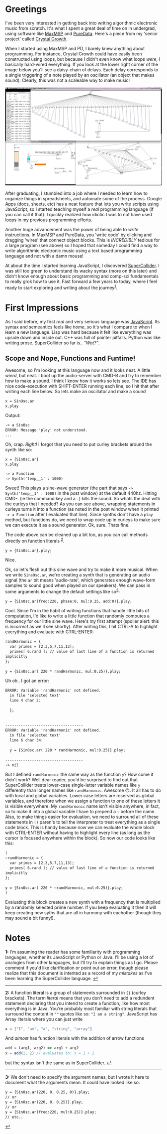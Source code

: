 # Greetings
I've been very interested in getting back into writing algorithmic electronic music from scratch. It's what I spent a great deal of time on in undergrad,
using software like [MaxMSP](https://cycling74.com/products/max/) and [PureData](https://puredata.info/). Here's a piece from my 'senior project' called [Crystal Growth](https://soundcloud.com/nickgideo/crystal-growth).  

When I started using MaxMSP and PD, I barely knew anything about programming. For instance, Crystal Growth could have easily been constructed using loops, but because I didn't even know what loops *were*, I basically hard-wired everything. 
If you look at the lower right corner of the image below you'll see a daisy-chain of delays. Each delay corresponds to a 
single triggering of a note played by an oscillator (an object that makes sound). Clearly, this was not a scaleable 
way to make music!

![Lots of duplicated delays](crystal-growth.jpg)


After graduating, I stumbled into a job where I needed to learn how to organize things in spreadsheets,
and automate some of the process. Google Apps (docs, sheets, etc) has a neat feature that lets you write scripts using 
JavaScript, so I started teaching myself a *real* programming language (if you can call it that). I quickly
realized how idiotic I was to not have used loops in my previous programming efforts. 

Another huge advancement was the power of being able to *write* instructions. In MaxMSP and PureData, you 'write code' by 
clicking and dragging 'wires' that connect object blocks. This is *INCREDIBLY* tedious for a large program (see above) so I 
hoped that someday I could find a way to write algorithmic electronic music using a text based programming language and not 
with a damn mouse! 

At about the time I started learning JavaScript, I discovered [SuperCollider](https://supercollider.github.io/). I was still 
too green to understand its wacky syntax (more on this later) and didn't know enough about basic programming and comp-sci 
fundamentals to really grok how to use it.
Fast forward a few years to today, where I feel ready to start exploring and writing about the journey<sup id="a1">[1](#f1)</sup>.

# First Impressions

As I said before, my first *real* and very serious language was [JavaScript](https://www.destroyallsoftware.com/talks/wat). 
Its syntax and semeantics feels like *home*, so it's
what I compare to when I learn a new language. Lisp was hard because it felt like everything was upside down and inside out. 
C++ was full of pointer pitfalls. Python was like writing prose. SuperCollider so far is.. *"Wat?"*. 

## Scope and Nope, Functions and Funtime!

Awesome, so I'm looking at this language now and it looks neat. A little *wierd*, but neat. I boot up the audio-server with CMD-B 
and try to remember how to make a sound. I think I know how it works so lets see. 
The IDE has nice code-execution with SHIFT-ENTER running each line, so I hit that after writing each line below. 
So lets make an oscillator and make a sound
``` SuperCollider
x = SinOsc.ar
x.play
```
Output:
``` console
-> a SinOsc
ERROR: Message 'play' not understood.
...
```
Oh, crap. *Right!* I forgot that you need to put curley brackets around the synth like so:
``` SuperCollider
x = {SinOsc.ar}
x.play
```
``` console
-> a Function
-> Synth('temp__1' : 1000)
```
Sweet! This plays a sine-wave generator (the part that says `-> Synth('temp__1' : 1000)` in the post window) at the default 440hz. 
Hitting CMD-. (ie the command key and a `.`) kills the sound. So whats the deal with the curleys that I needed? As you can see above, 
wrapping statements in curleys turns it into a function (as noted in the post window when it printed 
```-> a Function``` 
after I evaluated
that line). Since synths don't have a `play` method, but functions do, we need to wrap code up in curleys to make sure we can execute it
as a sound generator. Ok, sure. Thats fine. 

The code above can be cleaned up a bit too, as you can call methods directly on function literals <sup id="a2">[2](#f2)</sup>.
``` SuperCollider
y = {SinOsc.ar}.play;
```
Nice. 

Ok, so let's flesh out this sine wave and try to make it more musical. When we write `SineOsc.ar`, we're creating a synth that is 
generating an audio signal (the `ar` bit means 'audio-rate', which generates enough wave-form samples to sound good when played on
our speakers). We can pass in some arguments to change the default settings like so<sup id="a3">[3](#f3)</sup>:
``` SuperCollider
y = {SinOsc.ar(freq:220, phase:0, mul:0.25, add:0)}.play;
```
Cool. Since I'm in the habit of writing functions that handle little bits of computation, I'd like to write a little function that 
randomly computes a frequency for our little sine wave. Here's my first attempt (spoiler alert: this is *incorrect* as we'll see 
shortly). After writing this, I hit CTRL-A to highlight everything and evaluate with CTRL-ENTER:
``` SuperCollider
randHarmonic = {
  var primes = [2,3,5,7,11,13];
  primes[ 6.rand ]; // value of last line of a function is returned implicitly
};

y = {SinOsc.ar( 220 * randHarmonic, mul:0.25)}.play;
```
Uh oh.. I got an error:
``` Error
ERROR: Variable 'randHarmonic' not defined.
  in file 'selected text'
  line 4 char 2:

  };
    
  
-----------------------------------
ERROR: Variable 'randHarmonic' not defined.
  in file 'selected text'
  line 6 char 34:

  y = {SinOsc.ar( 220 * randHarmonic, mul:0.25)}.play; 
                                    
-----------------------------------
-> nil
```
But I defined `randHarmonic` the same way as the function `y`? How come it didn't work? Well dear reader, you'd be surprised to find out 
that SuperCollider treats lower-case single-letter variable names like `y` differently than longer names like `randHarmonic`. Awesome 🙃. It all has to do with local and global variables. Lower case letters are reserved as global variables, and therefore when we
assign a function to one of these letters it is visible everywhere. My `randHarmonic` name isn't visible anywhere, in fact, so to make
it into a global variable I have to prepend a `~` before the name. Also, to make things easier for evaluation, we need to surround all 
of these statements in `()` paren's to tell the interpreter to treat everything as a single code block. This is handy because now we can
evaluate the whole block with CTRL-ENTER without having to highlight every line (as long as the cursor is focused anywhere within the
block). So now our code looks like this:
``` SuperCollider
(
~randHarmonic = {
  var primes = [2,3,5,7,11,13];
  primes[ 6.rand ]; // value of last line of a function is returned implicitly
};

y = {SinOsc.ar( 220 * ~randHarmonic, mul:0.25)}.play;
)
```
Evaluating this block creates a new synth with a frequency that is multiplied by a randomly selected prime number. If you keep 
evaluating it then it will keep creating new syths that are all in harmony with eachother (though they may sound a bit funny!). 

# Notes

<b id="f1">1:</b> I'm assuming the reader has some familiarity with programming languages, whether its JavaScript or Python or Java. 
I'll be using a lot of analogies from other languages, but I'll try to explain things as I go. 
Please comment if you'd like clarification or point out an error, though please realize that this document is intented as a record 
of my *mistakes* as I've been learning the SuperCollider language. [↩](#a1)

---

<b id="f2">2:</b> A function literal is a group of
statements surrounded in `{}` (curley brackets). The term *literal* means that you don't need to add a redundent statement declaring
that you intend to create a function, like how most everything is in Java. You're probably most familiar with string literals that 
surround the content in `""` quotes like so: `"I am a string"`. JavaScript has Array literals where you can just write 
``` JavaScript
x = ["I", "am", "a", "string", "array"]
```
And *almost* has function literals with the addition of arrow functions
``` JavaScript
add = (arg1, arg2) => arg1 + arg2 
x = add(1, 2) // evaluates to: x = 1 + 2
```
but the syntax isn't the same as in SuperCollider. [↩](#a2)

---

<b id="f3">3:</b> We don't need to specify the argument names, but I wrote it here to document what the arguments mean. It 
could have looked like so:
``` SuperCollider
y = {SinOsc.ar(220, 0, 0.25, 0)}.play;
// or
y = {SinOsc.ar(220, 0, 0.25)}.play;
// or
y = {SinOsc.ar(freq:220, mul:0.25)}.play;
// etc..
```
[↩](#a3)


